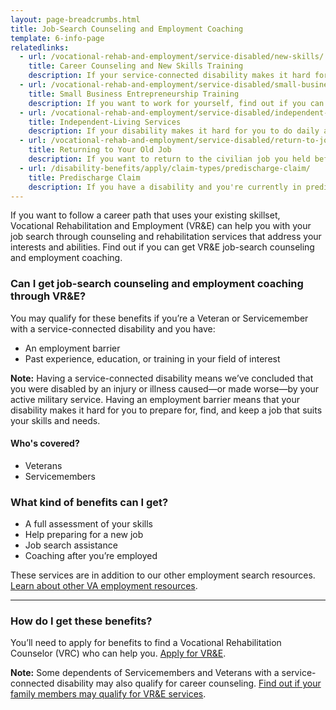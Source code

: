 ```yaml
---
layout: page-breadcrumbs.html
title: Job-Search Counseling and Employment Coaching
template: 6-info-page
relatedlinks:
  - url: /vocational-rehab-and-employment/service-disabled/new-skills/
    title: Career Counseling and New Skills Training
    description: If your service-connected disability makes it hard for you to work in your current field, find out if you can get counseling and training to help you move into a field that better suits your abilities.
  - url: /vocational-rehab-and-employment/service-disabled/small-business-training/
    title: Small Business Entrepreneurship Training
    description: If you want to work for yourself, find out if you can get help starting your own business.
  - url: /vocational-rehab-and-employment/service-disabled/independent-living/
    title: Independent-Living Services
    description: If your disability makes it hard for you to do daily activities (like bathing, dressing, or getting around), find out if you can get help to live more independently while you look for work.
  - url: /vocational-rehab-and-employment/service-disabled/return-to-job/
    title: Returning to Your Old Job
    description: If you want to return to the civilian job you held before activating, you have the right to do so. Find out if you can get help with this process.
  - url: /disability-benefits/apply/claim-types/predischarge-claim/
    title: Predischarge Claim
    description: If you have a disability and you're currently in predischarge status, file a claim to help speed up the claim decision process.
---
```


<div class="va-introtext">

If you want to follow a career path that uses your existing skillset, Vocational Rehabilitation and Employment (VR&amp;E) can help you with your job search through counseling and rehabilitation services that address your interests and abilities. Find out if you can get VR&amp;E job-search counseling and employment coaching.

</div>

<div class="feature" markdown="1">

### Can I get job-search counseling and employment coaching through VR&amp;E?

You may qualify for these benefits if you’re a Veteran or Servicemember with a service-connected disability and you have:
-	An employment barrier
-	Past experience, education, or training in your field of interest

**Note:** Having a service-connected disability means we’ve concluded that you were disabled by an injury or illness caused—or made worse—by your active military service. Having an employment barrier means that your disability makes it hard for you to prepare for, find, and keep a job that suits your skills and needs.

#### Who's covered?

- Veterans
- Servicemembers

</div>

### What kind of benefits can I get?

- A full assessment of your skills
- Help preparing for a new job
- Job search assistance
- Coaching after you’re employed

These services are in addition to our other employment search resources. [Learn about other VA employment resources](/employment/job-seekers/employment-support/).

<hr>

### How do I get these benefits?

You’ll need to apply for benefits to find a Vocational Rehabilitation Counselor (VRC) who can help you. [Apply for VR&amp;E](/vocational-rehab-and-employment/apply-vre/).

**Note:** Some dependents of Servicemembers and Veterans with a service-connected disability may also qualify for career counseling. [Find out if your family members may qualify for VR&amp;E services](/vocational-rehab-and-employment/family-members/).
